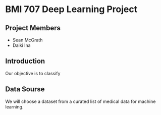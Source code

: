 # BMI 707 Deep Learning Project
## Project Members
- Sean McGrath
- Daiki Ina
## Introduction
Our objective is to classify
## Data Sourse
We will choose a dataset from a curated list of medical data for machine learning.
